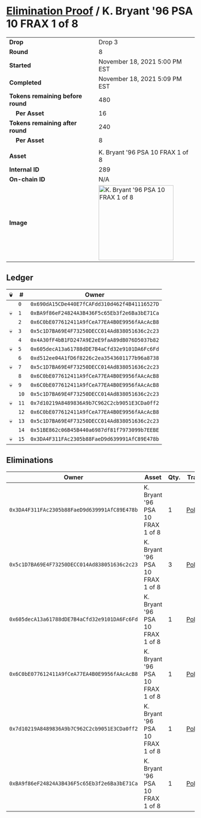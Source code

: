 # [Elimination Proof](./readme.md) / K. Bryant &#039;96 PSA 10 FRAX 1 of 8

|||
|---|---|
| **Drop** | Drop 3 |
| **Round** | 8 |
| **Started** | November 18, 2021 5:00 PM EST |
| **Completed** | November 18, 2021 5:09 PM EST |
| **Tokens remaining before round** | 480 |
| **&nbsp;&nbsp;&nbsp;&nbsp;Per Asset** | 16 |
| **Tokens remaining after round** | 240 |
| **&nbsp;&nbsp;&nbsp;&nbsp;Per Asset** | 8 |
| | |
| **Asset** | K. Bryant &#039;96 PSA 10 FRAX 1 of 8 |
| **Internal ID** | 289 |
| **On-chain ID** | N/A |
| **Image** | <img src="https://tcdn.blokpax.com/94d9199b-dab3-495b-abcc-63a37ff6b1d1/68a60d496bcdccd5855758a3adbcb8b3b6bb64c8f6e4c9940ba579f9f4cb8708.jpg" height="200" alt="K. Bryant &#039;96 PSA 10 FRAX 1 of 8" /> |

## Ledger

| 💀 | # | Owner |
| --- | --- | --- |
|  | `0` | `0x690dA15CDe440E7fCAFdd310d462f4B41116527D` |
| 💀 | `1` | `0xBA9f86eF24824A3B436F5c65Eb3f2e6Ba3bE71Ca` |
|  | `2` | `0x6C0bE077612411A9fCeA77EA4B0E9956fAAcAcB8` |
| 💀 | `3` | `0x5c1D7BA69E4F73250DECC014Ad838051636c2c23` |
|  | `4` | `0x4A30fF4bB1FD247A9E2eE9faA89dB076D5037b82` |
| 💀 | `5` | `0x605decA13a61788dDE7B4aCfd32e9101DA6Fc6Fd` |
|  | `6` | `0xd512ee04A1fD6f8226c2ea3543601177b96a8738` |
| 💀 | `7` | `0x5c1D7BA69E4F73250DECC014Ad838051636c2c23` |
|  | `8` | `0x6C0bE077612411A9fCeA77EA4B0E9956fAAcAcB8` |
| 💀 | `9` | `0x6C0bE077612411A9fCeA77EA4B0E9956fAAcAcB8` |
|  | `10` | `0x5c1D7BA69E4F73250DECC014Ad838051636c2c23` |
| 💀 | `11` | `0x7d10219A8489836A9b7C962C2cb9051E3CDa0ff2` |
|  | `12` | `0x6C0bE077612411A9fCeA77EA4B0E9956fAAcAcB8` |
| 💀 | `13` | `0x5c1D7BA69E4F73250DECC014Ad838051636c2c23` |
|  | `14` | `0x51BE862c06B45B440a6987df81f7973099b7EEBE` |
| 💀 | `15` | `0x3DA4F311FAc2305b88FaeD9d639991AfC89E478b` |


## Eliminations

| Owner | Asset | Qty. | Transaction |
| --- | --- | --- | --- |
| `0x3DA4F311FAc2305b88FaeD9d639991AfC89E478b` | K. Bryant '96 PSA 10 FRAX 1 of 8 | 1 | [Polygonscan](https://polygonscan.com/tx/0xf11975066ff12dbc034d2c42bb9e40a61f763fd60e402db1909bb4ce579c4032) |
| `0x5c1D7BA69E4F73250DECC014Ad838051636c2c23` | K. Bryant '96 PSA 10 FRAX 1 of 8 | 3 | [Polygonscan](https://polygonscan.com/tx/0x7484f3b4a04bd647b5c7027b4b3fcf1fa0fe187c60a6466ea6dfe4e4bc6f6a7e) |
| `0x605decA13a61788dDE7B4aCfd32e9101DA6Fc6Fd` | K. Bryant '96 PSA 10 FRAX 1 of 8 | 1 | [Polygonscan](https://polygonscan.com/tx/0x907b40cdfd7d9aae245fc8426b6288f91ba15b82f37e7fc7d2b5120e308e4ab4) |
| `0x6C0bE077612411A9fCeA77EA4B0E9956fAAcAcB8` | K. Bryant '96 PSA 10 FRAX 1 of 8 | 1 | [Polygonscan](https://polygonscan.com/tx/0xca16aac0446379b78dd453f4fb024d6f3c0b0391960485d93332a20da83ddcb8) |
| `0x7d10219A8489836A9b7C962C2cb9051E3CDa0ff2` | K. Bryant '96 PSA 10 FRAX 1 of 8 | 1 | [Polygonscan](https://polygonscan.com/tx/0x248b9cd50a00a4f4da6688950c8226cc615e6784a8e37897447dac88457c2f95) |
| `0xBA9f86eF24824A3B436F5c65Eb3f2e6Ba3bE71Ca` | K. Bryant '96 PSA 10 FRAX 1 of 8 | 1 | [Polygonscan](https://polygonscan.com/tx/0xc6a485027b468b89095b59a71f76c6fa9e1144e89ca2f510ba148f34ae028779) |

